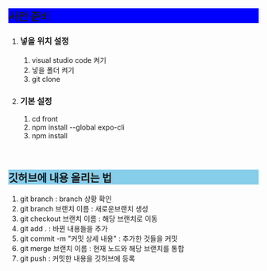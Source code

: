 <h2 style="background-color:blue;">사전 준비</h2>
<ol>
  <li><h3>넣을 위치 설정</h3></li>
  <ol>
    <li>visual studio code 켜기</li>
    <li>넣을 폴더 켜기</li>
    <li>git clone</li>
  </ol>
  <li><h3>기본 설정</h3></li>
  <ol>
    <li>cd front</li>
    <li>npm install --global expo-cli</li>
    <li>npm install</li>
  </ol>
</ol>

<br>

<h2 style="background-color:skyblue;">깃허브에 내용 올리는 법</h2>
<ol>
  <li>git branch : branch 상황 확인</li>
  <li>git branch 브랜치 이름 : 새로운브랜치 생성</li>
  <li>git checkout 브랜치 이름 : 해당 브랜치로 이동</li>
  <li>git add . : 바뀐 내용들을 추가</li>
  <li>git commit -m "커밋 상세 내용" : 추가한 것들을 커밋</li>
  <li>git merge 브랜치 이름 : 현재 노드와 해당 브랜치를 통합</li>
  <li>git push : 커밋한 내용을 깃허브에 등록</li>
</ol>
